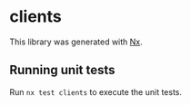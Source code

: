 # clients

This library was generated with [Nx](https://nx.dev).

## Running unit tests

Run `nx test clients` to execute the unit tests.
